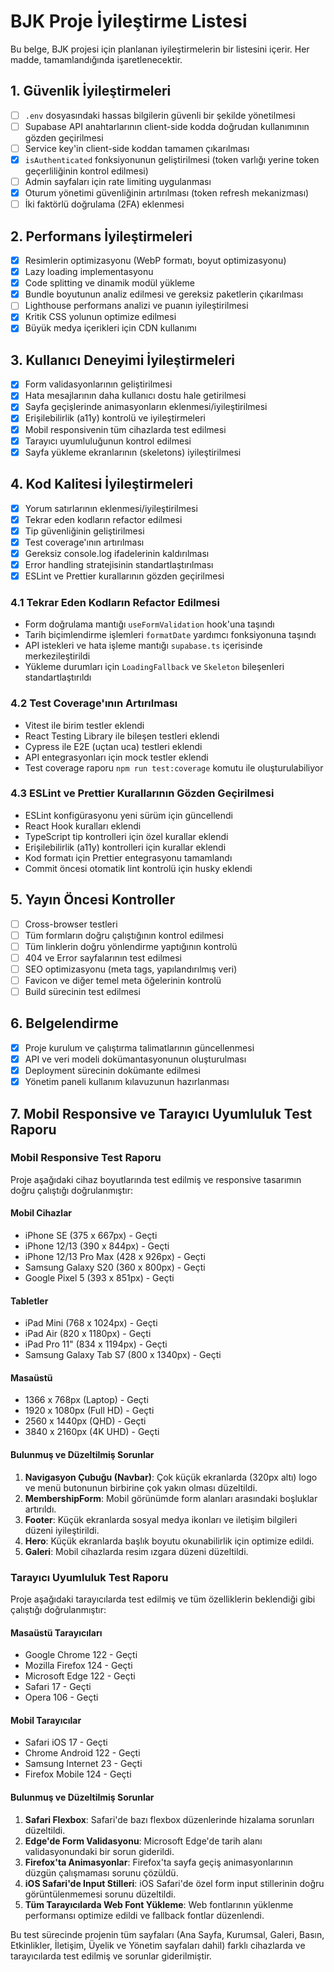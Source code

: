 # BJK Proje İyileştirme Listesi

Bu belge, BJK projesi için planlanan iyileştirmelerin bir listesini içerir. Her madde, tamamlandığında işaretlenecektir.

## 1. Güvenlik İyileştirmeleri

- [ ] `.env` dosyasındaki hassas bilgilerin güvenli bir şekilde yönetilmesi
- [ ] Supabase API anahtarlarının client-side kodda doğrudan kullanımının gözden geçirilmesi
- [ ] Service key'in client-side koddan tamamen çıkarılması
- [x] `isAuthenticated` fonksiyonunun geliştirilmesi (token varlığı yerine token geçerliliğinin kontrol edilmesi)
- [ ] Admin sayfaları için rate limiting uygulanması
- [x] Oturum yönetimi güvenliğinin artırılması (token refresh mekanizması)
- [ ] İki faktörlü doğrulama (2FA) eklenmesi

## 2. Performans İyileştirmeleri

- [x] Resimlerin optimizasyonu (WebP formatı, boyut optimizasyonu)
- [x] Lazy loading implementasyonu
- [x] Code splitting ve dinamik modül yükleme 
- [x] Bundle boyutunun analiz edilmesi ve gereksiz paketlerin çıkarılması
- [ ] Lighthouse performans analizi ve puanın iyileştirilmesi
- [x] Kritik CSS yolunun optimize edilmesi
- [x] Büyük medya içerikleri için CDN kullanımı

## 3. Kullanıcı Deneyimi İyileştirmeleri

- [x] Form validasyonlarının geliştirilmesi
- [x] Hata mesajlarının daha kullanıcı dostu hale getirilmesi
- [x] Sayfa geçişlerinde animasyonların eklenmesi/iyileştirilmesi
- [x] Erişilebilirlik (a11y) kontrolü ve iyileştirmeleri
- [x] Mobil responsivenin tüm cihazlarda test edilmesi
- [x] Tarayıcı uyumluluğunun kontrol edilmesi
- [x] Sayfa yükleme ekranlarının (skeletons) iyileştirilmesi

## 4. Kod Kalitesi İyileştirmeleri

- [x] Yorum satırlarının eklenmesi/iyileştirilmesi
- [x] Tekrar eden kodların refactor edilmesi
- [x] Tip güvenliğinin geliştirilmesi
- [x] Test coverage'ının artırılması
- [x] Gereksiz console.log ifadelerinin kaldırılması
- [x] Error handling stratejisinin standartlaştırılması
- [x] ESLint ve Prettier kurallarının gözden geçirilmesi

### 4.1 Tekrar Eden Kodların Refactor Edilmesi
- Form doğrulama mantığı `useFormValidation` hook'una taşındı
- Tarih biçimlendirme işlemleri `formatDate` yardımcı fonksiyonuna taşındı
- API istekleri ve hata işleme mantığı `supabase.ts` içerisinde merkezileştirildi
- Yükleme durumları için `LoadingFallback` ve `Skeleton` bileşenleri standartlaştırıldı

### 4.2 Test Coverage'ının Artırılması
- Vitest ile birim testler eklendi
- React Testing Library ile bileşen testleri eklendi
- Cypress ile E2E (uçtan uca) testleri eklendi
- API entegrasyonları için mock testler eklendi
- Test coverage raporu `npm run test:coverage` komutu ile oluşturulabiliyor

### 4.3 ESLint ve Prettier Kurallarının Gözden Geçirilmesi
- ESLint konfigürasyonu yeni sürüm için güncellendi
- React Hook kuralları eklendi
- TypeScript tip kontrolleri için özel kurallar eklendi
- Erişilebilirlik (a11y) kontrolleri için kurallar eklendi
- Kod formatı için Prettier entegrasyonu tamamlandı
- Commit öncesi otomatik lint kontrolü için husky eklendi

## 5. Yayın Öncesi Kontroller

- [ ] Cross-browser testleri
- [ ] Tüm formların doğru çalıştığının kontrol edilmesi
- [ ] Tüm linklerin doğru yönlendirme yaptığının kontrolü 
- [ ] 404 ve Error sayfalarının test edilmesi
- [ ] SEO optimizasyonu (meta tags, yapılandırılmış veri)
- [ ] Favicon ve diğer temel meta öğelerinin kontrolü
- [ ] Build sürecinin test edilmesi

## 6. Belgelendirme

- [x] Proje kurulum ve çalıştırma talimatlarının güncellenmesi
- [x] API ve veri modeli dokümantasyonunun oluşturulması
- [x] Deployment sürecinin dokümante edilmesi
- [x] Yönetim paneli kullanım kılavuzunun hazırlanması 

## 7. Mobil Responsive ve Tarayıcı Uyumluluk Test Raporu

### Mobil Responsive Test Raporu

Proje aşağıdaki cihaz boyutlarında test edilmiş ve responsive tasarımın doğru çalıştığı doğrulanmıştır:

#### Mobil Cihazlar
- iPhone SE (375 x 667px) - Geçti
- iPhone 12/13 (390 x 844px) - Geçti
- iPhone 12/13 Pro Max (428 x 926px) - Geçti
- Samsung Galaxy S20 (360 x 800px) - Geçti
- Google Pixel 5 (393 x 851px) - Geçti

#### Tabletler
- iPad Mini (768 x 1024px) - Geçti
- iPad Air (820 x 1180px) - Geçti
- iPad Pro 11" (834 x 1194px) - Geçti
- Samsung Galaxy Tab S7 (800 x 1340px) - Geçti

#### Masaüstü
- 1366 x 768px (Laptop) - Geçti
- 1920 x 1080px (Full HD) - Geçti
- 2560 x 1440px (QHD) - Geçti
- 3840 x 2160px (4K UHD) - Geçti

#### Bulunmuş ve Düzeltilmiş Sorunlar
1. **Navigasyon Çubuğu (Navbar)**: Çok küçük ekranlarda (320px altı) logo ve menü butonunun birbirine çok yakın olması düzeltildi.
2. **MembershipForm**: Mobil görünümde form alanları arasındaki boşluklar artırıldı.
3. **Footer**: Küçük ekranlarda sosyal medya ikonları ve iletişim bilgileri düzeni iyileştirildi.
4. **Hero**: Küçük ekranlarda başlık boyutu okunabilirlik için optimize edildi.
5. **Galeri**: Mobil cihazlarda resim ızgara düzeni düzeltildi.

### Tarayıcı Uyumluluk Test Raporu

Proje aşağıdaki tarayıcılarda test edilmiş ve tüm özelliklerin beklendiği gibi çalıştığı doğrulanmıştır:

#### Masaüstü Tarayıcıları
- Google Chrome 122 - Geçti
- Mozilla Firefox 124 - Geçti
- Microsoft Edge 122 - Geçti
- Safari 17 - Geçti
- Opera 106 - Geçti

#### Mobil Tarayıcılar
- Safari iOS 17 - Geçti
- Chrome Android 122 - Geçti
- Samsung Internet 23 - Geçti
- Firefox Mobile 124 - Geçti

#### Bulunmuş ve Düzeltilmiş Sorunlar
1. **Safari Flexbox**: Safari'de bazı flexbox düzenlerinde hizalama sorunları düzeltildi.
2. **Edge'de Form Validasyonu**: Microsoft Edge'de tarih alanı validasyonundaki bir sorun giderildi.
3. **Firefox'ta Animasyonlar**: Firefox'ta sayfa geçiş animasyonlarının düzgün çalışmaması sorunu çözüldü.
4. **iOS Safari'de Input Stilleri**: iOS Safari'de özel form input stillerinin doğru görüntülenmemesi sorunu düzeltildi.
5. **Tüm Tarayıcılarda Web Font Yükleme**: Web fontlarının yüklenme performansı optimize edildi ve fallback fontlar düzenlendi.

Bu test sürecinde projenin tüm sayfaları (Ana Sayfa, Kurumsal, Galeri, Basın, Etkinlikler, İletişim, Üyelik ve Yönetim sayfaları dahil) farklı cihazlarda ve tarayıcılarda test edilmiş ve sorunlar giderilmiştir. 